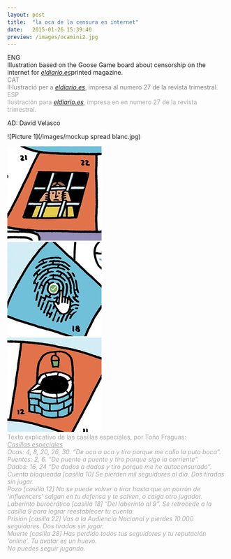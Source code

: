 ```yaml
---
layout: post
title:  "la oca de la censura en internet"
date:   2015-01-26 15:39:40
preview: /images/ocamini2.jpg
---
```

<div class="row">

  <div class="column">
  ENG<br>
  Illustration based on the Goose Game board about censorship on the internet for <a href="https://www.eldiario.es/cuadernos/"><i>eldiario.es</i></a>printed magazine.
  </div>

  <div class="column">
  <font color="#808080">CAT<br>
  Il·lustració per a <a href="https://www.eldiario.es/cuadernos/"><i>eldiario.es</i></a>, impresa  al numero 27 de la revista trimestral.</font>
</div>

  <div class="column">
  <font color="#A9A9A9">ESP<br>
  Ilustración para <a href="https://www.eldiario.es/cuadernos/"><i>eldiario.es</i></a>, impresa en en numero 27 de la revista trimestral.
  </font>
  </div>

 </div>

 AD: David Velasco


![Picture 1](/images/mockup spread blanc.jpg)


<div class="row">

  <div class="column">
  <img src="/images/ocadetall1.jpg" alt="drawing">
  </div>

  <div class="column">
  <img src="/images/ocadetall2.jpg" alt="drawing">
  </div>

  <div class="column">
  <img src="/images/ocadetall3.jpg" alt="drawing">
  </div>

 </div>

 <font color="#A9A9A9">
 Texto explicativo de las casillas especiales, por Toño Fraguas:<br>
 <i><u>Casillas especiales</u><br>
Ocas: 4, 8, 20, 26, 30. “De oca a oca y tiro porque me callo la puta boca”.<br>
Puentes: 2, 6. “De puente a puente y tiro porque sigo la corriente”.<br>
Dados: 16, 24 “De dados a dados y tiro porque me he autocensurado”.<br>
Cuenta bloqueada [casilla 10] Se pierden mil seguidores al día. Dos
tiradas sin jugar.<br>
Pozo [casilla 12] No se puede volver a tirar hasta que un porrón de
‘influencers’ salgan en tu defensa y te salven, o caiga otro jugador.<br>
Laberinto burocrático [casilla 18] “Del laberinto al 9”. Se retrocede
a la casilla 9 para lograr reestablecer tu cuenta.<br>
Prisión [casilla 22] Vas a la Audiencia Nacional y pierdes 10.000
seguidores. Dos tiradas sin jugar.<br>
Muerte [casilla 28] Has perdido todos tus seguidores
y tu reputación ‘online’. Tu avatar es un huevo.<br>
No puedes seguir jugando.</i><br>
 </font>
